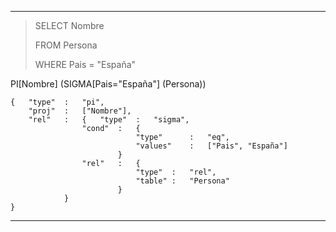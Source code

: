 
----------


> SELECT Nombre
>
> FROM Persona
> 
> WHERE Pais = "España"


PI[Nombre] (SIGMA[Pais="España"] (Persona))


	{	"type"	:	"pi",
		"proj"	:	["Nombre"],
		"rel"	:	{	"type"	:	"sigma",
					"cond"	:	{	
								"type"		: 	"eq",	
								"values"	:	["Pais", "España"]	
							}
					"rel"	:	{	
								"type"	:	"rel",
								"table"	:	"Persona"
							}	
				}
	}
 

----------
